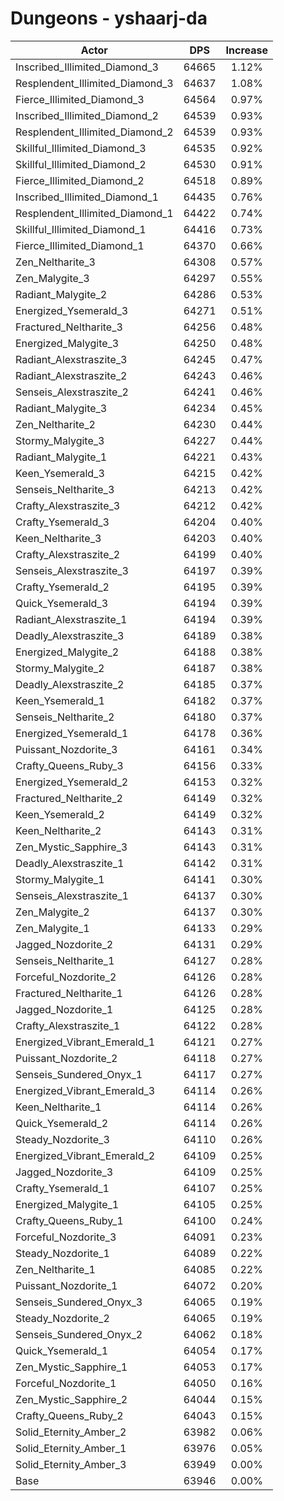 # Dungeons - yshaarj-da
| Actor | DPS | Increase |
|---|:---:|:---:|
|Inscribed_Illimited_Diamond_3|64665|1.12%|
|Resplendent_Illimited_Diamond_3|64637|1.08%|
|Fierce_Illimited_Diamond_3|64564|0.97%|
|Inscribed_Illimited_Diamond_2|64539|0.93%|
|Resplendent_Illimited_Diamond_2|64539|0.93%|
|Skillful_Illimited_Diamond_3|64535|0.92%|
|Skillful_Illimited_Diamond_2|64530|0.91%|
|Fierce_Illimited_Diamond_2|64518|0.89%|
|Inscribed_Illimited_Diamond_1|64435|0.76%|
|Resplendent_Illimited_Diamond_1|64422|0.74%|
|Skillful_Illimited_Diamond_1|64416|0.73%|
|Fierce_Illimited_Diamond_1|64370|0.66%|
|Zen_Neltharite_3|64308|0.57%|
|Zen_Malygite_3|64297|0.55%|
|Radiant_Malygite_2|64286|0.53%|
|Energized_Ysemerald_3|64271|0.51%|
|Fractured_Neltharite_3|64256|0.48%|
|Energized_Malygite_3|64250|0.48%|
|Radiant_Alexstraszite_3|64245|0.47%|
|Radiant_Alexstraszite_2|64243|0.46%|
|Senseis_Alexstraszite_2|64241|0.46%|
|Radiant_Malygite_3|64234|0.45%|
|Zen_Neltharite_2|64230|0.44%|
|Stormy_Malygite_3|64227|0.44%|
|Radiant_Malygite_1|64221|0.43%|
|Keen_Ysemerald_3|64215|0.42%|
|Senseis_Neltharite_3|64213|0.42%|
|Crafty_Alexstraszite_3|64212|0.42%|
|Crafty_Ysemerald_3|64204|0.40%|
|Keen_Neltharite_3|64203|0.40%|
|Crafty_Alexstraszite_2|64199|0.40%|
|Senseis_Alexstraszite_3|64197|0.39%|
|Crafty_Ysemerald_2|64195|0.39%|
|Quick_Ysemerald_3|64194|0.39%|
|Radiant_Alexstraszite_1|64194|0.39%|
|Deadly_Alexstraszite_3|64189|0.38%|
|Energized_Malygite_2|64188|0.38%|
|Stormy_Malygite_2|64187|0.38%|
|Deadly_Alexstraszite_2|64185|0.37%|
|Keen_Ysemerald_1|64182|0.37%|
|Senseis_Neltharite_2|64180|0.37%|
|Energized_Ysemerald_1|64178|0.36%|
|Puissant_Nozdorite_3|64161|0.34%|
|Crafty_Queens_Ruby_3|64156|0.33%|
|Energized_Ysemerald_2|64153|0.32%|
|Fractured_Neltharite_2|64149|0.32%|
|Keen_Ysemerald_2|64149|0.32%|
|Keen_Neltharite_2|64143|0.31%|
|Zen_Mystic_Sapphire_3|64143|0.31%|
|Deadly_Alexstraszite_1|64142|0.31%|
|Stormy_Malygite_1|64141|0.30%|
|Senseis_Alexstraszite_1|64137|0.30%|
|Zen_Malygite_2|64137|0.30%|
|Zen_Malygite_1|64133|0.29%|
|Jagged_Nozdorite_2|64131|0.29%|
|Senseis_Neltharite_1|64127|0.28%|
|Forceful_Nozdorite_2|64126|0.28%|
|Fractured_Neltharite_1|64126|0.28%|
|Jagged_Nozdorite_1|64125|0.28%|
|Crafty_Alexstraszite_1|64122|0.28%|
|Energized_Vibrant_Emerald_1|64121|0.27%|
|Puissant_Nozdorite_2|64118|0.27%|
|Senseis_Sundered_Onyx_1|64117|0.27%|
|Energized_Vibrant_Emerald_3|64114|0.26%|
|Keen_Neltharite_1|64114|0.26%|
|Quick_Ysemerald_2|64114|0.26%|
|Steady_Nozdorite_3|64110|0.26%|
|Energized_Vibrant_Emerald_2|64109|0.25%|
|Jagged_Nozdorite_3|64109|0.25%|
|Crafty_Ysemerald_1|64107|0.25%|
|Energized_Malygite_1|64105|0.25%|
|Crafty_Queens_Ruby_1|64100|0.24%|
|Forceful_Nozdorite_3|64091|0.23%|
|Steady_Nozdorite_1|64089|0.22%|
|Zen_Neltharite_1|64085|0.22%|
|Puissant_Nozdorite_1|64072|0.20%|
|Senseis_Sundered_Onyx_3|64065|0.19%|
|Steady_Nozdorite_2|64065|0.19%|
|Senseis_Sundered_Onyx_2|64062|0.18%|
|Quick_Ysemerald_1|64054|0.17%|
|Zen_Mystic_Sapphire_1|64053|0.17%|
|Forceful_Nozdorite_1|64050|0.16%|
|Zen_Mystic_Sapphire_2|64044|0.15%|
|Crafty_Queens_Ruby_2|64043|0.15%|
|Solid_Eternity_Amber_2|63982|0.06%|
|Solid_Eternity_Amber_1|63976|0.05%|
|Solid_Eternity_Amber_3|63949|0.00%|
|Base|63946|0.00%|
